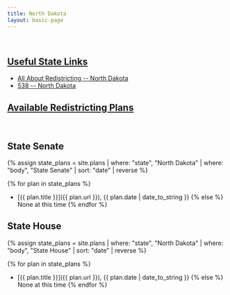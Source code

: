 ```yaml
---
title: North Dakota
layout: basic-page
---
```


<br>

<u>Useful State Links</u>
---

- [All About Redistricting -- North Dakota](https://redistricting.lls.edu/state/north-dakota/?cycle=2020&level=Congress&startdate=)
- [538 -- North Dakota](https://projects.fivethirtyeight.com/redistricting-2022-maps/north-dakota/)

<u>Available Redistricting Plans</u>
---

<br>

State Senate
---
{% assign state_plans = site.plans | where: "state", "North Dakota" | where: "body", "State Senate" | sort: "date" | reverse %}

{% for plan in state_plans %}
- [{{ plan.title }}]({{ plan.url }}), {{ plan.date | date_to_string }}
{% else %}
None at this time
{% endfor %}


State House
---
{% assign state_plans = site.plans | where: "state", "North Dakota" | where: "body", "State House" | sort: "date" | reverse %}

{% for plan in state_plans %}
- [{{ plan.title }}]({{ plan.url }}), {{ plan.date | date_to_string }}
{% else %}
None at this time
{% endfor %}
